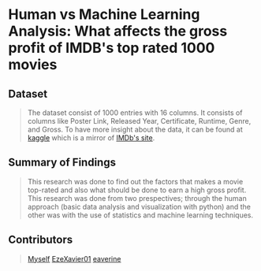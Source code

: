 # Human vs Machine Learning Analysis: What affects the gross profit of IMDB's top rated 1000 movies


## Dataset

> The dataset consist of 1000 entries with 16 columns. It consists of columns like Poster Link, Released Year, Certificate, Runtime, Genre, and Gross. To have more insight about the data, it can be found at [kaggle](https://www.kaggle.com/datasets/harshitshankhdhar/imdb-dataset-of-top-1000-movies-and-tv-shows) which is a mirror of [IMDb's site](https://www.imdb.com/search/title/?groups=top_1000&sort=user_rating,desc&count=100&view=advanced).   


## Summary of Findings

> This research was done to find out the factors that makes a movie top-rated and also what should be done to earn a high gross profit. This research was done from two prespectives; through the human approach (basic data analysis and visualization with python) and the other was with the use of statistics and machine learning techniques.

## Contributors
>[Myself](https://github.com/Vheektoh)
>[EzeXavier01](https://github.com/EzeXavier01)
>[eaverine](https://github.com/eaverine)
